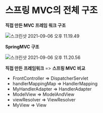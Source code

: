 # 스프링 MVC의 전체 구조

**직접 만든 MVC 프레임 워크 구조**

![스크린샷 2021-09-06 오후 11.19.49](../md-images/%E1%84%89%E1%85%B3%E1%84%8F%E1%85%B3%E1%84%85%E1%85%B5%E1%86%AB%E1%84%89%E1%85%A3%E1%86%BA%202021-09-06%20%E1%84%8B%E1%85%A9%E1%84%92%E1%85%AE%2011.19.49.png)



**SpringMVC 구조**

![스크린샷 2021-09-06 오후 11.20.56](../md-images/%E1%84%89%E1%85%B3%E1%84%8F%E1%85%B3%E1%84%85%E1%85%B5%E1%86%AB%E1%84%89%E1%85%A3%E1%86%BA%202021-09-06%20%E1%84%8B%E1%85%A9%E1%84%92%E1%85%AE%2011.20.56.png)



**직접 만든 프레임워크** => **스프링 MVC 비교** 

* FrontController => DispatcherServlet 
* handlerMappingMap => HandlerMapping 
* MyHandlerAdapter => HandlerAdapter 
* ModelView => ModelAndView 
* viewResolver => ViewResolver
* MyView => View